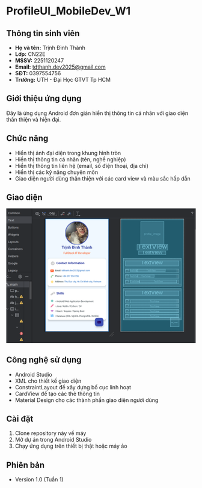 # ProfileUI_MobileDev_W1

## Thông tin sinh viên
- **Họ và tên:** Trịnh Đình Thành
- **Lớp:** CN22E
- **MSSV:** 2251120247
- **Email:** tdthanh.dev2025@gmail.com
- **SĐT:** 0397554756
- **Trường:** UTH - Đại Học GTVT Tp HCM

## Giới thiệu ứng dụng
Đây là ứng dụng Android đơn giản hiển thị thông tin cá nhân với giao diện thân thiện và hiện đại.

## Chức năng
- Hiển thị ảnh đại diện trong khung hình tròn
- Hiển thị thông tin cá nhân (tên, nghề nghiệp)
- Hiển thị thông tin liên hệ (email, số điện thoại, địa chỉ)
- Hiển thị các kỹ năng chuyên môn
- Giao diện người dùng thân thiện với các card view và màu sắc hấp dẫn

## Giao diện
![Giao diện ứng dụng](UI_simple.png)

## Công nghệ sử dụng
- Android Studio
- XML cho thiết kế giao diện
- ConstraintLayout để xây dựng bố cục linh hoạt
- CardView để tạo các thẻ thông tin
- Material Design cho các thành phần giao diện người dùng

## Cài đặt
1. Clone repository này về máy
2. Mở dự án trong Android Studio
3. Chạy ứng dụng trên thiết bị thật hoặc máy ảo

## Phiên bản
- Version 1.0 (Tuần 1)
